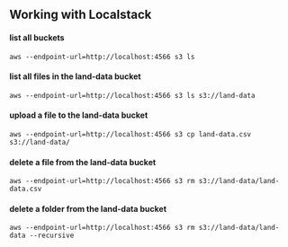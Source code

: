 ## Working with Localstack

#### list all buckets

```
aws --endpoint-url=http://localhost:4566 s3 ls
```

#### list all files in the land-data bucket

```
aws --endpoint-url=http://localhost:4566 s3 ls s3://land-data
```

#### upload a file to the land-data bucket

```
aws --endpoint-url=http://localhost:4566 s3 cp land-data.csv s3://land-data/
```

#### delete a file from the land-data bucket

```
aws --endpoint-url=http://localhost:4566 s3 rm s3://land-data/land-data.csv
```

#### delete a folder from the land-data bucket

```
aws --endpoint-url=http://localhost:4566 s3 rm s3://land-data/land-data --recursive
```
